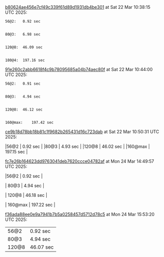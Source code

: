 [b80624ae456e7cf49c339f61d89d1931db4be301](https://github.com/keizertje/curling_sequences_zig/commit/b80624ae456e7cf49c339f61d89d1931db4be301) at Sat 22 Mar 10:38:15 UTC 2025:

	56@2:	0.92 sec


	80@3:	6.98 sec


	120@8:	46.09 sec


	180@4:	197.16 sec




[91e260c2abb6618f4c9b78095685a04b74aec80f](https://github.com/keizertje/curling_sequences_zig/commit/91e260c2abb6618f4c9b78095685a04b74aec80f) at Sat 22 Mar 10:44:00 UTC 2025:

	56@2:	0.91 sec


	80@3:	4.94 sec


	120@8:	46.12 sec


	160@max:	197.42 sec




[ce9b18d78bb18b81c1f9682b265431d16c723dab](https://github.com/keizertje/curling_sequences_zig/commit/ce9b18d78bb18b81c1f9682b265431d16c723dab) at Sat 22 Mar 10:50:31 UTC 2025:

|56@2 | 0.92 sec
|
|80@3 | 4.93 sec
|
|120@8 | 46.02 sec
|
|160@max | 197.15 sec
|

[fc7e26b164623dd9763041deb7620ccce04782af](https://github.com/keizertje/curling_sequences_zig/commit/fc7e26b164623dd9763041deb7620ccce04782af) at Mon 24 Mar 14:49:57 UTC 2025:

|56@2 | 0.92 sec |

| 80@3 | 4.94 sec |

| 120@8 | 46.18 sec |

| 160@max | 197.22 sec |


[f36ada88ee0e9a7941b7b5a0258457d5712d78c5](https://github.com/keizertje/curling_sequences_zig/commit/f36ada88ee0e9a7941b7b5a0258457d5712d78c5) at Mon 24 Mar 15:53:20 UTC 2025:

|       |      |
| --------- | ------------ |
| 56@2 | 0.92 sec |
| 80@3 | 4.94 sec |
| 120@8 | 46.07 sec |
